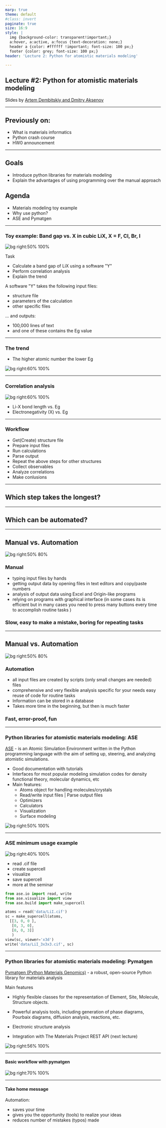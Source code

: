 ```yaml
---
marp: true
theme: default
#class: invert
paginate: true
size: 16:9
style: |
  img {background-color: transparent!important;}
  a:hover, a:active, a:focus {text-decoration: none;}
  header a {color: #ffffff !important; font-size: 100 px;}
  footer {color: grey; font-size: 100 px;}
header: 'Lecture 2: Python for atomistic materials modeling'

---
```

## Lecture #2: Python for atomistic materials modeling

<footer>Slides by <a href="https://github.com/dembart">Artem Dembitskiy and Dmitry Aksenov</a></footer>

___
## Previously on:
- What is materials informatics
- Python crash course
- HW0 announcement
---

## Goals

- Introduce python libraries for materials modeling
- Explain the advantages of using programming over the manual approach

## Agenda

- Materials modeling toy example
- Why use python?
- ASE and Pymatgen





---
<style scoped>section{font-size:23px;}</style>

### Toy example: Band gap vs. X in cubic LiX, X = F, Cl, Br, I


![bg right:50% 100%](/Users/artemdembitskiy/Desktop/projects/intro-to-materials-informatics/src/lectures/lecture2/figures/LiF-Fm-3m.png)

Task
  - Calculate a band gap of LiX using a software "Y"
  - Perform correlation analysis
  - Explain the trend

A software "Y" takes the following input files:
  - structure file
  - parameters of the calculation
  - other specific files

... and outputs:
  - 100,000 lines of text
  - and one of these contains the Eg value

---


### The trend

- The higher atomic number the lower Eg

![bg right:60% 100%](/Users/artemdembitskiy/Desktop/projects/intro-to-materials-informatics/src/lectures/lecture2/figures/eg_trend.png)

---


### Correlation analysis
<style scoped>section{font-size:25px;}</style>

![bg right:60% 100%](/Users/artemdembitskiy/Desktop/projects/intro-to-materials-informatics/src/lectures/lecture2/figures/eg_correlation.png)

- Li-X bond length vs. Eg
- Electronegativity (X) vs. Eg


---
### Workflow

- Get(Create) structure file
- Prepare input files
- Run calculations
- Parse output
- Repeat the above steps for other structures
- Collect observables
- Analyze correlations
- Make conlusions
---

## Which step takes the longest?

---

## Which can be automated?
---




## Manual vs. Automation
![bg right:50% 80%](https://i.redd.it/auaip6x4yuyb1.jpg)
<style scoped>section{font-size:20px;}</style>

### Manual
  - typing input files by hands
  - getting output data by opening files in text editors and copy/paste numbers
  - analysis of output data using Excel and Origin-like programs
  - relying on programs with graphical interface (in some cases its is efficient but in many cases you need to press many buttons every time to accomplish routine tasks ) 
###  Slow, easy to make a mistake, boring for repeating tasks
---

## Manual vs. Automation
![bg right:50% 80%](https://i.redd.it/auaip6x4yuyb1.jpg)

<style scoped>section{font-size:20px;}</style>

### Automation
- all input files are created by scripts (only small changes are needed) 	files
- comprehensive and very flexible analysis specific for your needs easy reuse of code for routine tasks
- Information can be stored in a database
- Takes more time in the beginning, but then is much faster


###  Fast, error-proof, fun





---
### Python libraries for atomistic materials modeling: ASE
<style scoped>section{font-size:20px;}</style>

[ASE](https://wiki.fysik.dtu.dk/ase/) - is an Atomic Simulation Environment written in the Python programming language with the aim of setting up, steering, and analyzing atomistic simulations.

- Good documentation with tutorials 
- Interfaces for most popular modeling simulation codes for density functional theory, molecular dynamics, etc
- Main features:
  - Atoms object for handling molecules/crystals
  - Read/write input files |  Parse output files
  - Optimizers
  - Calculators
  - Visualization
  - Surface modeling

![bg right:50% 100%](https://wiki.fysik.dtu.dk/ase/_images/o2pt100.png)



---

### ASE minimum usage example
<style scoped>section{font-size:20px;}</style>

![bg right:40% 100%](/Users/artemdembitskiy/Desktop/projects/intro-to-materials-informatics/src/lectures/lecture2/figures/sc_LiI.png)

- read .cif file
- create supercell
- visualize
- save supercell
- more at the seminar

```python
from ase.io import read, write
from ase.visualize import view
from ase.build import make_supercell

atoms = read('data/LiI.cif')
sc = make_supercell(atoms,
  [[3, 0, 0 ],
   [0, 3, 0],
   [0, 0, 3]]
   )
view(sc, viewer='x3d')
write('data/LiI_3x3x3.cif', sc)
```
---

### Python libraries for atomistic materials modeling: Pymatgen

<style scoped>section{font-size:20px;}</style>
[Pymatgen (Python Materials Genomics)](https://pymatgen.org/) - a robust, open-source Python library for materials analysis

Main features
- Highly flexible classes for the representation of Element, Site, Molecule, Structure objects.

- Powerful analysis tools, including generation of phase diagrams, Pourbaix diagrams, diffusion analysis, reactions, etc.
- Electronic structure analysis
- Integration with The Materials Project REST API (next lecture)

![bg right:56% 100%](https://pymatgen.org/assets/phase_diagram.png)

---
<style scoped>section{font-size:20px;}</style>

#### Basic workflow with pymatgen



![bg right:70% 100%](https://pymatgen.org/assets/overview.jpg)

---

#### Take home message

Automation:
- saves your time
- gives you the opportunity (tools) to realize your ideas
- reduces number of mistakes (typos) made
